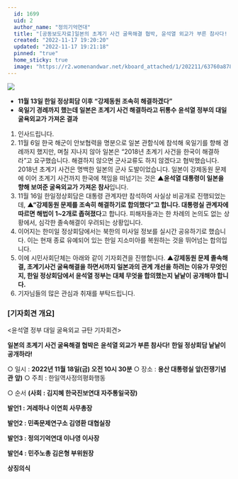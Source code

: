 ```yaml
---
  id: 1699
  uid: 2
  author_name: "정의기억연대"
  title: "[공동보도자료]일본의 초계기 사건 굴욕해결 협박, 윤석열 외교가 부른 참사다! 윤석열 정부 대일굴욕외교 규탄 기자회견"
  created: "2022-11-17 19:20:20"
  updated: "2022-11-17 19:21:18"
  pinned: "true"
  home_sticky: true
  image: "https://r2.womenandwar.net/kboard_attached/1/202211/63760a87844b03174760.jpg"
---
```

![](https://r2.womenandwar.net/kboard_attached/1/202211/63760a87844b03174760.jpg)

*   **11월 13일 한일 정상회담 이후 “강제동원 조속히 해결하겠다”**
*   **욱일기 경례까지 했는데 일본은 초계기 사건 해결하라고 뒤통수**
    **윤석열 정부의 대일 굴욕외교가 가져온 결과**

1.  인사드립니다.
2.  11월 6일 한국 해군이 안보협력을 명분으로 일본 관함식에 참석해 욱일기를 향해 경례까지 했지만, 며칠 지나지 않아 일본은 “2018년 초계기 사건을 한국이 해결하라”고 요구했습니다. 해결하지 않으면 군사교류도 하지 않겠다고 협박했습니다. 2018년 초계기 사건은 명백한 일본의 군사 도발이었습니다. 일본이 강제동원 문제에 이어 초계기 사건까지 한국에 책임을 떠넘기는 것은 **▲윤석열 대통령이 일본을 향해 보여준 굴욕외교가 가져온 참사**입니다.
3.  11월 16일 한일정상회담은 대통령 관계자만 참석하여 사실상 비공개로 진행되었는데, **▲“강제동원 문제를 조속히 해결하기로 합의했다”고 합니다. 대통령실 관계자에 따르면 해법이 1~2개로 좁혀졌다**고 합니다. 피해자들과는 한 차례의 논의도 없는 상황에서, 심각한 졸속해결이 우려되는 상황입니다.
4.  이어지는 한미일 정상회담에서는 북한의 미사일 정보를 실시간 공유하기로 했습니다. 이는 현재 종료 유예되어 있는 한일 지소미아를 복원하는 것을 뛰어넘는 합의입니다.
5.  이에 시민사회단체는 아래와 같이 기자회견을 진행합니다. **▲강제동원 문제 졸속해결, 초계기사건 굴욕해결을 하면서까지 일본과의 관계 개선을 하려는 이유가 무엇인지, 한일 정상회담에서 윤석열 정부는 대체 무엇을 합의했는지 낱낱이 공개해야 합니다.**
6.  기자님들의 많은 관심과 취재를 부탁드립니다.

### \[기자회견 개요\]

<윤석열 정부 대일 굴욕외교 규탄 기자회견>

**일본의 초계기 사건 굴욕해결 협박은**
**윤석열 외교가 부른 참사다!**
**한일 정상회담 낱낱이 공개하라!**

○ 일시 : **2022년 11월 18일(금) 오전 10시 30분**
○ 장소 : **용산 대통령실 앞(전쟁기념관 앞)**
○ 주최 : 한일역사정의평화행동

○ 순서 **(사회 : 김지혜 한국진보연대 자주통일국장)**

**발언1 : 겨레하나 이연희 사무총장**

**발언2 : 민족문제연구소 김영환 대협실장**

**발언3 : 정의기억연대 이나영 이사장**

**발언4 : 민주노총 김은형 부위원장**

**상징의식**